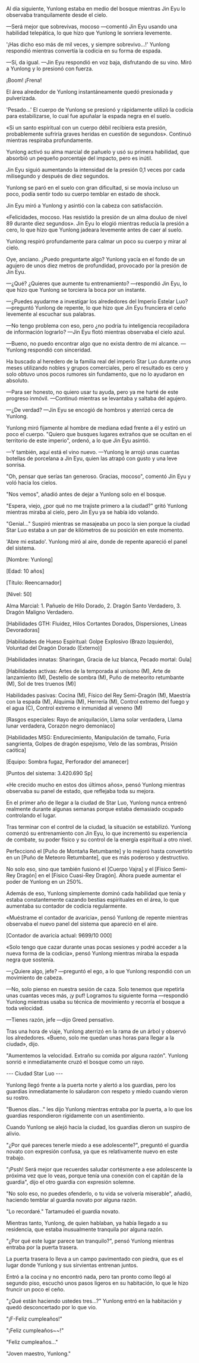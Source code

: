 
Al día siguiente, Yunlong estaba en medio del bosque mientras Jin Eyu lo observaba tranquilamente desde el cielo.

—Será mejor que sobrevivas, mocoso —comentó Jin Eyu usando una habilidad telepática, lo que hizo que Yunlong le sonriera levemente.

'¡Has dicho eso más de mil veces, y siempre sobrevivo...!' Yunlong respondió mientras convertía la codicia en su forma de espada.

—Sí, da igual. —Jin Eyu respondió en voz baja, disfrutando de su vino. Miró a Yunlong y lo presionó con fuerza.

¡Boom! ¡Frena!

El área alrededor de Yunlong instantáneamente quedó presionada y pulverizada.

'Pesado...' El cuerpo de Yunlong se presionó y rápidamente utilizó la codicia para estabilizarse, lo cual fue apuñalar la espada negra en el suelo.

«Si un santo espiritual con un cuerpo débil recibiera esta presión, probablemente sufriría graves heridas en cuestión de segundos». Continuó mientras respiraba profundamente.

Yunlong activó su alma marcial de pañuelo y usó su primera habilidad, que absorbió un pequeño porcentaje del impacto, pero es inútil.

Jin Eyu siguió aumentando la intensidad de la presión 0,1 veces por cada milisegundo y después de diez segundos.

Yunlong se paró en el suelo con gran dificultad, si se movía incluso un poco, podía sentir todo su cuerpo temblar en estado de shock.

Jin Eyu miró a Yunlong y asintió con la cabeza con satisfacción.

«Felicidades, mocoso. Has resistido la presión de un alma douluo de nivel 89 durante diez segundos». Jin Eyu lo elogió mientras reducía la presión a cero, lo que hizo que Yunlong jadeara levemente antes de caer al suelo.

Yunlong respiró profundamente para calmar un poco su cuerpo y mirar al cielo.

Oye, anciano. ¿Puedo preguntarte algo? Yunlong yacía en el fondo de un agujero de unos diez metros de profundidad, provocado por la presión de Jin Eyu.

—¿Qué? ¿Quieres que aumente tu entrenamiento? —respondió Jin Eyu, lo que hizo que Yunlong se torciera la boca por un instante.

—¿Puedes ayudarme a investigar los alrededores del Imperio Estelar Luo? —preguntó Yunlong de repente, lo que hizo que Jin Eyu frunciera el ceño levemente al escuchar sus palabras.

—No tengo problema con eso, pero ¿no podría tu inteligencia recopiladora de información lograrlo? —Jin Eyu flotó mientras observaba el cielo azul.

—Bueno, no puedo encontrar algo que no exista dentro de mi alcance. —Yunlong respondió con sinceridad.

Ha buscado al heredero de la familia real del imperio Star Luo durante unos meses utilizando nobles y grupos comerciales, pero el resultado es cero y solo obtuvo unos pocos rumores sin fundamento, que no lo ayudaron en absoluto.

—Para ser honesto, no quiero usar tu ayuda, pero ya me harté de este progreso inmóvil. —Continuó mientras se levantaba y saltaba del agujero.

—¿De verdad? —Jin Eyu se encogió de hombros y aterrizó cerca de Yunlong.

Yunlong miró fijamente al hombre de mediana edad frente a él y estiró un poco el cuerpo. "Quiero que busques lugares extraños que se ocultan en el territorio de este imperio", ordenó, a lo que Jin Eyu asintió.

—Y también, aquí está el vino nuevo. —Yunlong le arrojó unas cuantas botellas de porcelana a Jin Eyu, quien las atrapó con gusto y una leve sonrisa.

"Oh, pensar que serías tan generoso. Gracias, mocoso", comentó Jin Eyu y voló hacia los cielos.

"Nos vemos", añadió antes de dejar a Yunlong solo en el bosque.

"Espera, viejo, ¿por qué no me trajiste primero a la ciudad?" gritó Yunlong mientras miraba al cielo, pero Jin Eyu ya se había ido volando.

"Genial..." Suspiró mientras se masajeaba un poco la sien porque la ciudad Star Luo estaba a un par de kilómetros de su posición en este momento.

'Abre mi estado'. Yunlong miró al aire, donde de repente apareció el panel del sistema.

[Nombre: Yunlong]

[Edad: 10 años]

[Título: Reencarnador]

[Nivel: 50]

Alma Marcial: 1. Pañuelo de Hilo Dorado, 2. Dragón Santo Verdadero, 3. Dragón Maligno Verdadero.

[Habilidades GTH: Fluidez, Hilos Cortantes Dorados, Dispersiones, Líneas Devoradoras]

[Habilidades de Hueso Espiritual: Golpe Explosivo (Brazo Izquierdo), Voluntad del Dragón Dorado (Externo)]

[Habilidades innatas: Sharingan, Gracia de luz blanca, Pecado mortal: Gula]

[Habilidades activas: Artes de la temporada al unísono (M), Arte de lanzamiento (M), Destello de sombra (M), Puño de meteorito retumbante (M), Sol de tres truenos (M)]

Habilidades pasivas: Cocina (M), Físico del Rey Semi-Dragón (M), Maestría con la espada (M), Alquimia (M), Herrería (M), Control extremo del fuego y el agua (C), Control extremo e inmunidad al veneno (M)

[Rasgos especiales: Rayo de aniquilación, Llama solar verdadera, Llama lunar verdadera, Corazón negro demoníaco]

[Habilidades MSG: Endurecimiento, Manipulación de tamaño, Furia sangrienta, Golpes de dragón espejismo, Velo de las sombras, Prisión caótica]

[Equipo: Sombra fugaz, Perforador del amanecer]

[Puntos del sistema: 3.420.690 Sp]

«He crecido mucho en estos dos últimos años», pensó Yunlong mientras observaba su panel de estado, que reflejaba toda su mejora.

En el primer año de llegar a la ciudad de Star Luo, Yunlong nunca entrenó realmente durante algunas semanas porque estaba demasiado ocupado controlando el lugar.

Tras terminar con el control de la ciudad, la situación se estabilizó. Yunlong comenzó su entrenamiento con Jin Eyu, lo que incrementó su experiencia de combate, su poder físico y su control de la energía espiritual a otro nivel.

Perfeccionó el [Puño de Montaña Retumbante] y lo mejoró hasta convertirlo en un [Puño de Meteoro Retumbante], que es más poderoso y destructivo.

No solo eso, sino que también fusionó el [Cuerpo Vajra] y el [Físico Semi-Rey Dragón] en el [Físico Cuasi-Rey Dragón]. Ahora puede aumentar el poder de Yunlong en un 250%.

Además de eso, Yunlong simplemente dominó cada habilidad que tenía y estaba constantemente cazando bestias espirituales en el área, lo que aumentaba su contador de codicia regularmente.

«Muéstrame el contador de avaricia», pensó Yunlong de repente mientras observaba el nuevo panel del sistema que apareció en el aire.

[Contador de avaricia actual: 9699/10 000]

«Solo tengo que cazar durante unas pocas sesiones y podré acceder a la nueva forma de la codicia», pensó Yunlong mientras miraba la espada negra que sostenía.

—¿Quiere algo, jefe? —preguntó el ego, a lo que Yunlong respondió con un movimiento de cabeza.

—No, solo pienso en nuestra sesión de caza. Solo tenemos que repetirla unas cuantas veces más, ¡y puf! Logramos tu siguiente forma —respondió Yunlong mientras usaba su técnica de movimiento y recorría el bosque a toda velocidad.

—Tienes razón, jefe —dijo Greed pensativo.

Tras una hora de viaje, Yunlong aterrizó en la rama de un árbol y observó los alrededores. «Bueno, solo me quedan unas horas para llegar a la ciudad», dijo.

"Aumentemos la velocidad. Extraño su comida por alguna razón". Yunlong sonrió e inmediatamente cruzó el bosque como un rayo.

--- Ciudad Star Luo ---

Yunlong llegó frente a la puerta norte y alertó a los guardias, pero los guardias inmediatamente lo saludaron con respeto y miedo cuando vieron su rostro.

"Buenos días..." les dijo Yunlong mientras entraba por la puerta, a lo que los guardias respondieron rígidamente con un asentimiento.

Cuando Yunlong se alejó hacia la ciudad, los guardias dieron un suspiro de alivio.

"¿Por qué pareces tenerle miedo a ese adolescente?", preguntó el guardia novato con expresión confusa, ya que es relativamente nuevo en este trabajo.

"¡Pssh! Será mejor que recuerdes saludar cortésmente a ese adolescente la próxima vez que lo veas, porque tenía una conexión con el capitán de la guardia", dijo el otro guardia con expresión solemne.

"No solo eso, no puedes ofenderlo, o tu vida se volvería miserable", añadió, haciendo temblar al guardia novato por alguna razón.

"Lo recordaré." Tartamudeó el guardia novato.

Mientras tanto, Yunlong, de quien hablaban, ya había llegado a su residencia, que estaba inusualmente tranquila por alguna razón.

"¿Por qué este lugar parece tan tranquilo?", pensó Yunlong mientras entraba por la puerta trasera.

La puerta trasera lo lleva a un campo pavimentado con piedra, que es el lugar donde Yunlong y sus sirvientas entrenan juntos.

Entró a la cocina y no encontró nada, pero tan pronto como llegó al segundo piso, escuchó unos pasos ligeros en su habitación, lo que le hizo fruncir un poco el ceño.

"¿Qué están haciendo ustedes tres...?" Yunlong entró en la habitación y quedó desconcertado por lo que vio.

"¡F-Feliz cumpleaños!"

"¡Feliz cumpleaños~~!"

"Feliz cumpleaños..."

"Joven maestro, Yunlong."